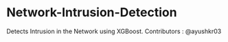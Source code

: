 # Network-Intrusion-Detection
Detects Intrusion in the Network using XGBoost.
Contributors : @ayushkr03
